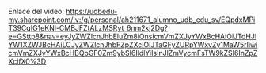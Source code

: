 Enlace del video: 
https://udbedu-my.sharepoint.com/:v:/g/personal/ah211671_alumno_udb_edu_sv/EQpdxMPiT39CqIG1eKNl-CMBJFZtALzMSRyt_6nm2kj2Dg?e=GSttp8&nav=eyJyZWZlcnJhbEluZm8iOnsicmVmZXJyYWxBcHAiOiJTdHJlYW1XZWJBcHAiLCJyZWZlcnJhbFZpZXciOiJTaGFyZURpYWxvZy1MaW5rIiwicmVmZXJyYWxBcHBQbGF0Zm9ybSI6IldlYiIsInJlZmVycmFsTW9kZSI6InZpZXcifX0%3D
